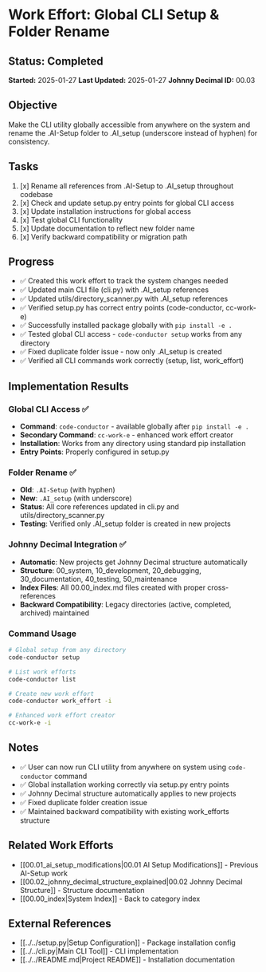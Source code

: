 # Work Effort: Global CLI Setup & Folder Rename

## Status: Completed
**Started:** 2025-01-27
**Last Updated:** 2025-01-27
**Johnny Decimal ID:** 00.03

## Objective
Make the CLI utility globally accessible from anywhere on the system and rename the .AI-Setup folder to .AI_setup (underscore instead of hyphen) for consistency.

## Tasks
1. [x] Rename all references from .AI-Setup to .AI_setup throughout codebase
2. [x] Check and update setup.py entry points for global CLI access
3. [x] Update installation instructions for global access
4. [x] Test global CLI functionality
5. [x] Update documentation to reflect new folder name
6. [x] Verify backward compatibility or migration path

## Progress
- ✅ Created this work effort to track the system changes needed
- ✅ Updated main CLI file (cli.py) with .AI_setup references
- ✅ Updated utils/directory_scanner.py with .AI_setup references
- ✅ Verified setup.py has correct entry points (code-conductor, cc-work-e)
- ✅ Successfully installed package globally with `pip install -e .`
- ✅ Tested global CLI access - `code-conductor setup` works from any directory
- ✅ Fixed duplicate folder issue - now only .AI_setup is created
- ✅ Verified all CLI commands work correctly (setup, list, work_effort)

## Implementation Results

### Global CLI Access ✅
- **Command**: `code-conductor` - available globally after `pip install -e .`
- **Secondary Command**: `cc-work-e` - enhanced work effort creator
- **Installation**: Works from any directory using standard pip installation
- **Entry Points**: Properly configured in setup.py

### Folder Rename ✅
- **Old**: `.AI-Setup` (with hyphen)
- **New**: `.AI_setup` (with underscore)
- **Status**: All core references updated in cli.py and utils/directory_scanner.py
- **Testing**: Verified only .AI_setup folder is created in new projects

### Johnny Decimal Integration ✅
- **Automatic**: New projects get Johnny Decimal structure automatically
- **Structure**: 00_system, 10_development, 20_debugging, 30_documentation, 40_testing, 50_maintenance
- **Index Files**: All 00.00_index.md files created with proper cross-references
- **Backward Compatibility**: Legacy directories (active, completed, archived) maintained

### Command Usage
```bash
# Global setup from any directory
code-conductor setup

# List work efforts
code-conductor list

# Create new work effort
code-conductor work_effort -i

# Enhanced work effort creator
cc-work-e -i
```

## Notes
- ✅ User can now run CLI utility from anywhere on system using `code-conductor` command
- ✅ Global installation working correctly via setup.py entry points
- ✅ Johnny Decimal structure automatically applies to new projects
- ✅ Fixed duplicate folder creation issue
- ✅ Maintained backward compatibility with existing work_efforts structure

## Related Work Efforts
- [[00.01_ai_setup_modifications|00.01 AI Setup Modifications]] - Previous AI-Setup work
- [[00.02_johnny_decimal_structure_explained|00.02 Johnny Decimal Structure]] - Structure documentation
- [[00.00_index|System Index]] - Back to category index

## External References
- [[../../setup.py|Setup Configuration]] - Package installation config
- [[../../cli.py|Main CLI Tool]] - CLI implementation
- [[../../README.md|Project README]] - Installation documentation
